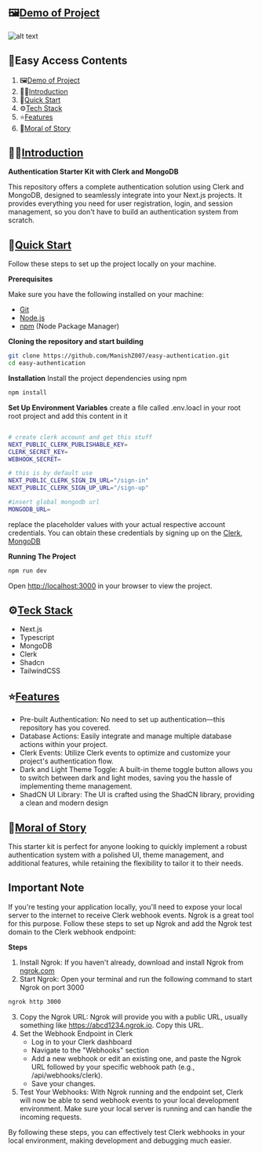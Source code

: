 ## 🖼️<a href="demo-project-img">Demo of Project</a>

![alt text](https://github.com/ManishZ007/easy-authentication/blob/main/demo.png)

## 🧾Easy Access Contents

1. 🖼️[Demo of Project](#demo-project-img)
2. 🙋‍♂️[Introduction](#introduction)
3. 🤩[Quick Start](#quick-start)
4. ⚙️[Tech Stack](#teck-stack)
5. ⭐[Features](#features)
6. 🎊[Moral of Story](#moral-of-story)


## 🙋‍♂<a href="introduction">Introduction</a>

**Authentication Starter Kit with Clerk and MongoDB**

This repository offers a complete authentication solution using Clerk and MongoDB, designed to seamlessly integrate into your Next.js projects. It provides everything you need for user registration, login, and session management, so you don't have to build an authentication system from scratch.




## 🤩<a href="quick-start">Quick Start</a>

Follow these steps to set up the project locally on your machine.

**Prerequisites**

Make sure you have the following installed on your machine:

- [Git](https://git-scm.com/)
- [Node.js](https://nodejs.org/en)
- [npm](https://www.npmjs.com/) (Node Package Manager)

**Cloning the repository and start building**

```bash
git clone https://github.com/ManishZ007/easy-authentication.git
cd easy-authentication
```

**Installation**
Install the project dependencies using npm

```bash
npm install
```

**Set Up Environment Variables**
create a file called .env.loacl in your root root project and add this content in it

```bash

# create clerk account and get this stuff
NEXT_PUBLIC_CLERK_PUBLISHABLE_KEY=
CLERK_SECRET_KEY=
WEBHOOK_SECRET=

# this is by default use
NEXT_PUBLIC_CLERK_SIGN_IN_URL="/sign-in"
NEXT_PUBLIC_CLERK_SIGN_UP_URL="/sign-up"

#insert global mongodb url
MONGODB_URL=

```
replace the placeholder values with your actual respective account credentials. You can obtain these credentials by signing up on the [Clerk](https://clerk.com/), [MongoDB](https://www.mongodb.com/)

**Running The Project**

```bash
npm run dev
```
Open [http://localhost:3000](http://localhost:3000) in your browser to view the project.


## ⚙️<a href="teck-stack">Teck Stack</a>

- Next.js
- Typescript
- MongoDB
- Clerk
- Shadcn
- TailwindCSS


## ⭐<a href="features">Features</a>

- Pre-built Authentication: No need to set up authentication—this repository has you covered.
- Database Actions: Easily integrate and manage multiple database actions within your project.
- Clerk Events: Utilize Clerk events to optimize and customize your project's authentication flow.
- Dark and Light Theme Toggle: A built-in theme toggle button allows you to switch between dark and light modes, saving you the hassle of implementing theme management.
- ShadCN UI Library: The UI is crafted using the ShadCN library, providing a clean and modern design

## 🎊<a href="moral-of-story">Moral of Story</a>

This starter kit is perfect for anyone looking to quickly implement a robust authentication system with a polished UI, theme management, and additional features, while retaining the flexibility to tailor it to their needs.

## Important Note

If you're testing your application locally, you'll need to expose your local server to the internet to receive Clerk webhook events. Ngrok is a great tool for this purpose. Follow these steps to set up Ngrok and add the Ngrok test domain to the Clerk webhook endpoint:

**Steps**
1. Install Ngrok: If you haven't already, download and install Ngrok from [ngrok.com](https://ngrok.com/)
2. Start Ngrok: Open your terminal and run the following command to start Ngrok on port 3000
```bash
ngrok http 3000
```
3. Copy the Ngrok URL: Ngrok will provide you with a public URL, usually something like https://abcd1234.ngrok.io. Copy this URL.
4. Set the Webhook Endpoint in Clerk
   - Log in to your Clerk dashboard
   - Navigate to the "Webhooks" section
   - Add a new webhook or edit an existing one, and paste the Ngrok URL followed by your specific webhook path (e.g., /api/webhooks/clerk).
   - Save your changes.
5. Test Your Webhooks: With Ngrok running and the endpoint set, Clerk will now be able to send webhook events to your local development environment. Make sure your local server is running and can handle the incoming requests.

By following these steps, you can effectively test Clerk webhooks in your local environment, making development and debugging much easier.








